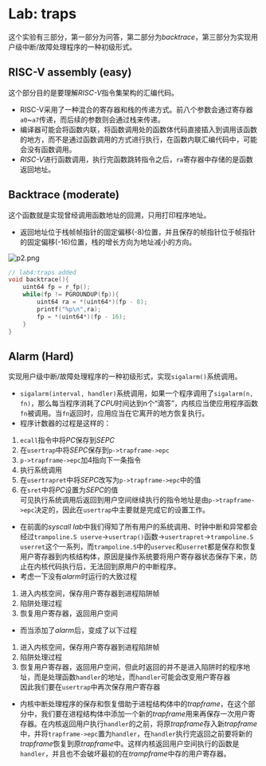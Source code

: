 # Lab: traps
这个实验有三部分，第一部分为问答，第二部分为*backtrace*，第三部分为实现用户级中断/故障处理程序的一种初级形式。
## RISC-V assembly (easy)
这个部分目的是要理解*RISC-V*指令集架构的汇编代码。
- RISC-V采用了一种混合的寄存器和栈的传递方式。前八个参数会通过寄存器`a0`~`a7`传递，而后续的参数则会通过栈来传递。
- 编译器可能会将函数内联，将函数调用处的函数体代码直接插入到调用该函数的地方，而不是通过函数调用的方式进行执行，在函数内联汇编代码中，可能会没有函数调用。
- *RISC-V*进行函数调用，执行完函数跳转指令之后，`ra`寄存器中存储的是函数返回地址。
## Backtrace (moderate)
这个函数就是实现曾经调用函数地址的回溯，只用打印程序地址。
- 返回地址位于栈帧帧指针的固定偏移(-8)位置，并且保存的帧指针位于帧指针的固定偏移(-16)位置，栈的增长方向为地址减小的方向。

![p2.png](https://p1-juejin.byteimg.com/tos-cn-i-k3u1fbpfcp/61d7365448f149639545b21b4bfcbad9~tplv-k3u1fbpfcp-jj-mark:0:0:0:0:q75.image#?w=1087&h=752&s=169785&e=png&b=fefefe)

```c
// lab4:traps added
void backtrace(){
    uint64 fp = r_fp();
    while(fp != PGROUNDUP(fp)){
        uint64 ra = *(uint64*)(fp - 8);
        printf("%p\n",ra);
        fp = *(uint64*)(fp - 16);
    }
}
```
## Alarm (Hard)
实现用户级中断/故障处理程序的一种初级形式，实现`sigalarm()`系统调用。
- `sigalarm(interval, handler)`系统调用，如果一个程序调用了`sigalarm(n, fn)`，那么每当程序消耗了*CPU*时间达到n个“滴答”，内核应当使应用程序函数`fn`被调用。当`fn`返回时，应用应当在它离开的地方恢复执行。
- 程序计数器的过程是这样的：

1.  `ecall`指令中将*PC*保存到*SEPC*
1.  在`usertrap`中将*SEPC*保存到`p->trapframe->epc`
1.  `p->trapframe->epc`加4指向下一条指令
1.  执行系统调用
1.  在`usertrapret`中将*SEPC*改写为`p->trapframe->epc`中的值
1.  在`sret`中将*PC*设置为*SEPC*的值     
可见执行系统调用后返回到用户空间继续执行的指令地址是由`p->trapframe->epc`决定的，因此在`usertrap`中主要就是完成它的设置工作。
- 在前面的*syscall lab*中我们得知了所有用户的系统调用、时钟中断和异常都会经过`trampoline.S userve`->`usertrap()`函数->`usertrapret`->`trampoline.S userret`这个一系列，而`trampoline.S`中的`uservec`和`userret`都是保存和恢复用户寄存器到内核结构体，原因是操作系统要将用户寄存器状态保存下来，防止在内核代码执行后，无法回到原用户的中断程序。
- 考虑一下没有*alarm*时运行的大致过程
1.  进入内核空间，保存用户寄存器到进程陷阱帧
1.  陷阱处理过程
1.  恢复用户寄存器，返回用户空间   
- 而当添加了*alarm*后，变成了以下过程
1.  进入内核空间，保存用户寄存器到进程陷阱帧
1.  陷阱处理过程
1.  恢复用户寄存器，返回用户空间，但此时返回的并不是进入陷阱时的程序地址，而是处理函数`handler`的地址，而`handler`可能会改变用户寄存器                 
因此我们要在`usertrap`中再次保存用户寄存器
- 内核中断处理程序的保存和恢复借助于进程结构体中的*trapframe*，在这个部分中，我们要在进程结构体中添加一个新的*trapframe*用来再保存一次用户寄存器。在内核返回用户执行`handler`的之前，将原*trapframe*存入新*trapframe*中，并将`trapframe->epc`置为`handler`，在`handler`执行完返回之前要将新的*trapframe*恢复到原*trapframe*中。这样内核返回用户空间执行的函数是`handler`，并且也不会破坏最初的在*trampframe*中存的用户寄存器。
